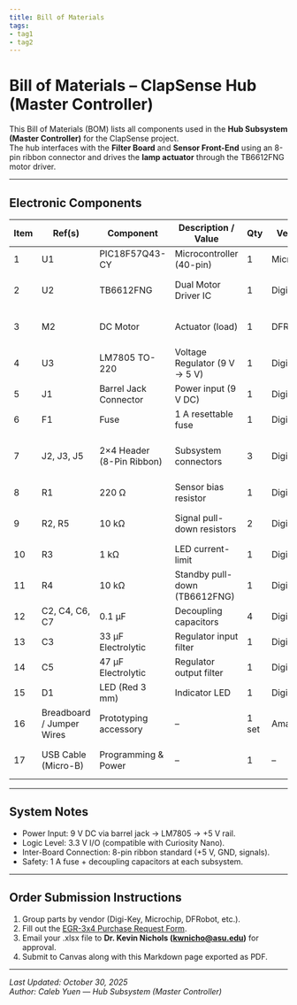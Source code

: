 ```yaml
---
title: Bill of Materials
tags:
- tag1
- tag2
---
```


# Bill of Materials – ClapSense Hub (Master Controller)

This Bill of Materials (BOM) lists all components used in the **Hub Subsystem (Master Controller)** for the ClapSense project.  
The hub interfaces with the **Filter Board** and **Sensor Front-End** using an 8-pin ribbon connector and drives the **lamp actuator** through the TB6612FNG motor driver.

---

## Electronic Components

| Item | Ref(s) | Component | Description / Value | Qty | Vendor | Example Part # / Link | Notes |
|------|---------|------------|---------------------|------|---------|-----------------------|-------|
| 1 | U1 | PIC18F57Q43-CY | Microcontroller (40-pin) | 1 | Microchip | [DM164150](https://www.microchipdirect.com/) | Main controller |
| 2 | U2 | TB6612FNG | Dual Motor Driver IC | 1 | Digi-Key | [TB6612FNG](https://www.digikey.com/en/products/detail/toshiba/TB6612FNG) | Controls lamp actuator |
| 3 | M2 | DC Motor | Actuator (load) | 1 | DFRobot | [FIT0495A](https://www.dfrobot.com/product-535.html) | Lamp actuator motor |
| 4 | U3 | LM7805 TO-220 | Voltage Regulator (9 V → 5 V) | 1 | Digi-Key | [LM7805CT](https://www.digikey.com/en/products/detail/texas-instruments/LM7805CT) | Generates +5 V rail |
| 5 | J1 | Barrel Jack Connector | Power input (9 V DC) | 1 | Digi-Key | [PJ-002AH](https://www.digikey.com/en/products/detail/cui-devices/PJ-002AH) | 9 V adapter input |
| 6 | F1 | Fuse | 1 A resettable fuse | 1 | Digi-Key | [RXE010](https://www.digikey.com/en/products/detail/littelfuse/RXE010) | Power protection |
| 7 | J2, J3, J5 | 2×4 Header (8-Pin Ribbon) | Subsystem connectors | 3 | Digi-Key | [M80-6100842](https://www.digikey.com/en/products/detail/harwin/M80-6100842) | Connects Hub to other boards |
| 8 | R1 | 220 Ω | Sensor bias resistor | 1 | Digi-Key | CF14JT220R | Light sensor filter |
| 9 | R2, R5 | 10 kΩ | Signal pull-down resistors | 2 | Digi-Key | CF14JT10K0 | For CLAP and FILTER inputs |
| 10 | R3 | 1 kΩ | LED current-limit | 1 | Digi-Key | CF14JT1K00 | RA2 status LED |
| 11 | R4 | 10 kΩ | Standby pull-down (TB6612FNG) | 1 | Digi-Key | CF14JT10K0 | Motor STBY control |
| 12 | C2, C4, C6, C7 | 0.1 µF | Decoupling capacitors | 4 | Digi-Key | CL21B104KBCNNNC | Noise suppression |
| 13 | C3 | 33 µF Electrolytic | Regulator input filter | 1 | Digi-Key | EEU-FR1V330 | Power stability |
| 14 | C5 | 47 µF Electrolytic | Regulator output filter | 1 | Digi-Key | EEU-FR1V470 | Output smoothing |
| 15 | D1 | LED (Red 3 mm) | Indicator LED | 1 | Digi-Key | WP710A10ID | RA2 status indicator |
| 16 | Breadboard / Jumper Wires | Prototyping accessory | – | 1 set | Amazon | – | For breadboard testing |
| 17 | USB Cable (Micro-B) | Programming & Power | – | 1 | – | – | For Curiosity Nano |

---

## System Notes
- Power Input: 9 V DC via barrel jack → LM7805 → +5 V rail.  
- Logic Level: 3.3 V I/O (compatible with Curiosity Nano).  
- Inter-Board Connection: 8-pin ribbon standard (+5 V, GND, signals).  
- Safety: 1 A fuse + decoupling capacitors at each subsystem.  

---

## Order Submission Instructions
1. Group parts by vendor (Digi-Key, Microchip, DFRobot, etc.).  
2. Fill out the [EGR-3x4 Purchase Request Form](https://www.dropbox.com/scl/fi/zhj1hgknkkmxri7umonv2/EGR-3x4-Purchase-Request-2021.xlsx?dl=0).  
3. Email your .xlsx file to **Dr. Kevin Nichols (kwnicho@asu.edu)** for approval.  
4. Submit to Canvas along with this Markdown page exported as PDF.  

---

*Last Updated: October 30, 2025*  
*Author: Caleb Yuen — Hub Subsystem (Master Controller)*